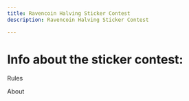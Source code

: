```yaml
---
title: Ravencoin Halving Sticker Contest
description: Ravencoin Halving Sticker Contest

---
```

# **Info about the sticker contest:**

Rules

About